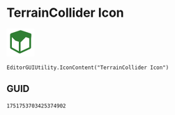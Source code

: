 # TerrainCollider Icon
![](/img/TerrainCollider%20Icon.png)

``` CSharp
EditorGUIUtility.IconContent("TerrainCollider Icon")
```
## GUID
```
1751753703425374902
```
